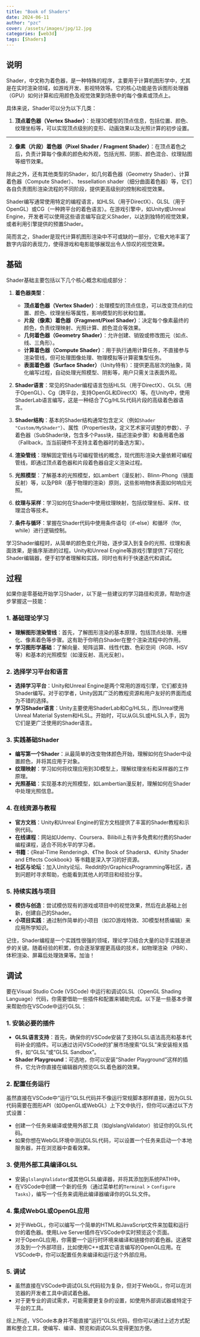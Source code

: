 ```yaml
---
title: "Book of Shaders"
date: 2024-06-11
author: "pzc"
cover: /assets/images/jpg/12.jpg
categories: [web3d]
tags: [Shaders]
---
```

## 说明
Shader，中文称为着色器，是一种特殊的程序，主要用于计算机图形学中，尤其是在实时渲染领域，如游戏开发、影视特效等。它的核心功能是告诉图形处理器（GPU）如何计算和应用颜色及视觉效果到场景中的每个像素或顶点上。

具体来说，Shader可以分为以下几类：

1. **顶点着色器（Vertex Shader）**：处理3D模型的顶点信息，包括位置、颜色、纹理坐标等，可以实现顶点级别的变形、动画效果以及光照计算的初步设置。
****
2. **像素（片段）着色器（Pixel Shader / Fragment Shader）**：在顶点着色之后，负责计算每个像素的颜色和外观，包括光照、阴影、颜色混合、纹理贴图等细节效果。

除此之外，还有其他类型的Shader，如几何着色器（Geometry Shader）、计算着色器（Compute Shader）、 tessellation shader（细分曲面着色器）等，它们各自负责图形渲染流程的不同阶段，提供更高级别的控制和视觉效果。

Shader编写通常使用特定的编程语言，如HLSL（用于DirectX）、GLSL（用于OpenGL）或CG（一种跨平台的着色语言）。在游戏引擎中，如Unity或Unreal Engine，开发者可以使用这些语言编写自定义Shader，以达到独特的视觉效果，或者利用引擎提供的预置Shader。

简而言之，Shader是现代计算机图形渲染中不可或缺的一部分，它极大地丰富了数字内容的表现力，使得游戏和电影能够展现出令人惊叹的视觉效果。

## 基础
Shader基础主要包括以下几个核心概念和组成部分：

1. **着色器类型**：
   - **顶点着色器（Vertex Shader）**：处理模型的顶点信息，可以改变顶点的位置、颜色、纹理坐标等属性，影响模型的形状和位置。
   - **片段（像素）着色器（Fragment/Pixel Shader）**：决定每个像素最终的颜色，负责纹理映射、光照计算、颜色混合等效果。
   - **几何着色器（Geometry Shader）**：允许创建、销毁或修改图元（如点、线、三角形）。
   - **计算着色器（Compute Shader）**：用于执行通用计算任务，不直接参与渲染管线，但可处理图像处理、物理模拟等计算密集型任务。
   - **表面着色器（Surface Shader）**（Unity特有）：提供更高层次的抽象，简化编写过程，自动处理光照模型、阴影等，用户只需关注表面外观。

2. **Shader语言**：常见的Shader编程语言包括HLSL（用于DirectX）、GLSL（用于OpenGL）、Cg（跨平台，支持OpenGL和DirectX）等。在Unity中，使用ShaderLab语言编写，这是一种结合了Cg/HLSL代码片段的高级着色器语言。

3. **Shader结构**：基本的Shader结构通常包含定义（例如`Shader "Custom/MyShader"`）、属性（Properties块，定义艺术家可调整的参数）、子着色器（SubShader块，包含多个Pass块，描述渲染步骤）和备用着色器（Fallback，当当前硬件不支持主着色器时的备选方案）。

4. **渲染管线**：理解固定管线与可编程管线的概念，现代图形渲染大量依赖可编程管线，即通过顶点着色器和片段着色器自定义渲染过程。

5. **光照模型**：了解基本的光照模型，如Lambert（漫反射）、Blinn-Phong（镜面反射）等，以及PBR（基于物理的渲染）原则，这些影响物体表面如何响应光照。

6. **纹理与采样**：学习如何在Shader中使用纹理映射，包括纹理坐标、采样、纹理混合等技术。

7. **条件与循环**：掌握在Shader代码中使用条件语句（if-else）和循环（for, while）进行逻辑控制。

学习Shader编程时，从简单的颜色变化开始，逐步深入到复杂的光照、纹理和表面效果，是循序渐进的过程。Unity和Unreal Engine等游戏引擎提供了可视化Shader编辑器，便于初学者理解和实践，同时也有利于快速迭代和调试。

## 过程
如果你是零基础开始学习Shader，以下是一些建议的学习路径和资源，帮助你逐步掌握这一技能：

### 1. 基础理论学习
- **理解图形渲染管线**：首先，了解图形渲染的基本原理，包括顶点处理、光栅化、像素着色等步骤。这有助于你明白Shader在整个渲染流程中的作用。
- **学习图形学基础**：了解向量、矩阵运算、线性代数、色彩空间（RGB、HSV等）和基本的光照模型（如漫反射、高光反射）。

### 2. 选择学习平台和语言
- **选择学习平台**：Unity和Unreal Engine是两个常用的游戏引擎，它们都支持Shader编写。对于初学者，Unity因其广泛的教程资源和用户友好的界面而成为不错的选择。
- **学习Shader语言**：Unity主要使用ShaderLab和Cg/HLSL，而Unreal使用Unreal Material System和HLSL。开始时，可以从GLSL或HLSL入手，因为它们是更广泛使用的Shader语言。

### 3. 实践基础Shader
- **编写第一个Shader**：从最简单的改变物体颜色开始，理解如何在Shader中设置颜色，并将其应用于对象。
- **纹理映射**：学习如何将纹理应用到3D模型上，理解纹理坐标和采样器的工作原理。
- **光照基础**：实现基本的光照模型，如Lambertian漫反射，理解如何在Shader中处理光照信息。

### 4. 在线资源与教程
- **官方文档**：Unity和Unreal Engine的官方文档提供了丰富的Shader教程和示例代码。
- **在线课程**：网站如Udemy、Coursera、Bilibili上有许多免费和付费的Shader编程课程，适合不同水平的学习者。
- **书籍**：《Real-Time Rendering》、《The Book of Shaders》、《Unity Shader and Effects Cookbook》等书籍是深入学习的好资源。
- **社区与论坛**：加入Unity论坛、Reddit的r/GraphicsProgramming等社区，遇到问题时寻求帮助，也能看到其他人的项目和经验分享。

### 5. 持续实践与项目
- **模仿与创造**：尝试模仿现有的游戏或项目中的视觉效果，然后在此基础上创新，创建自己的Shader。
- **小项目实践**：通过制作简单的小项目（如2D游戏特效、3D模型材质编辑）来应用所学知识。

记住，Shader编程是一个实践性很强的领域，理论学习结合大量的动手实践是进步的关键。随着经验的积累，你会逐渐掌握更高级的技术，如物理渲染（PBR）、体积渲染、屏幕后处理效果等。加油！

## 调试
要在Visual Studio Code (VSCode) 中运行和调试GLSL（OpenGL Shading Language）代码，你需要借助一些插件和配置来辅助完成。以下是一些基本步骤来帮助你在VSCode中运行GLSL：

### 1. 安装必要的插件
- **GLSL语言支持**：首先，确保你的VSCode安装了支持GLSL语法高亮和基本代码补全的插件。可以通过访问VSCode的扩展市场搜索“GLSL”来安装相关插件，如“GLSL”或“GLSL Sandbox”。
- **Shader Playground**：可选地，你可以安装“Shader Playground”这样的插件，它允许你直接在编辑器内预览GLSL着色器的效果。

### 2. 配置任务运行
虽然直接在VSCode中“运行”GLSL代码并不像运行常规脚本那样直接，因为GLSL代码需要在图形API（如OpenGL或WebGL）上下文中执行，但你可以通过以下方式设置：

- 创建一个任务来编译或使用外部工具（如glslangValidator）验证你的GLSL代码。
- 如果你想在WebGL环境中测试GLSL代码，可以设置一个任务来启动一个本地服务器，并在浏览器中查看效果。

### 3. 使用外部工具编译GLSL
- 安装`glslangValidator`或其他GLSL编译器，并将其添加到系统PATH中。
- 在VSCode中创建一个新的任务（通过菜单栏的`Terminal` > `Configure Tasks`），编写一个任务来调用此编译器编译你的GLSL文件。

### 4. 集成WebGL或OpenGL应用
- 对于WebGL，你可以编写一个简单的HTML和JavaScript文件来加载和运行你的着色器。使用Live Server插件在VSCode中实时预览这个页面。
- 对于OpenGL应用，你需要一个运行时环境来编译和链接你的着色器。这通常涉及到一个外部项目，比如使用C++或其它语言编写的OpenGL应用。在VSCode中，你可以配置任务来编译和运行这个外部应用。

### 5. 调试
- 虽然直接在VSCode中调试GLSL代码较为复杂，但对于WebGL，你可以在浏览器的开发者工具中调试着色器。
- 对于更专业的调试需求，可能需要更复杂的设置，如使用外部调试器或特定于平台的工具。

综上所述，VSCode本身并不能直接“运行”GLSL代码，但你可以通过上述方式配置和整合工具，使编写、编译、预览和调试GLSL变得更加方便。

